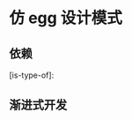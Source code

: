 # 仿 egg 设计模式

## 依赖
[get-ready]: https://github.com/node-modules/ready#readme
[ready-callback]: https://github.com/node-modules/ready-callback
[log4js]:https://github.com/log4js-node/log4js-node
[is-type-of]:

## 渐进式开发